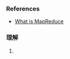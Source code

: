 
### References
*	[What is MapReduce](https://www.guru99.com/introduction-to-mapreduce.html)



### 理解
1. 

